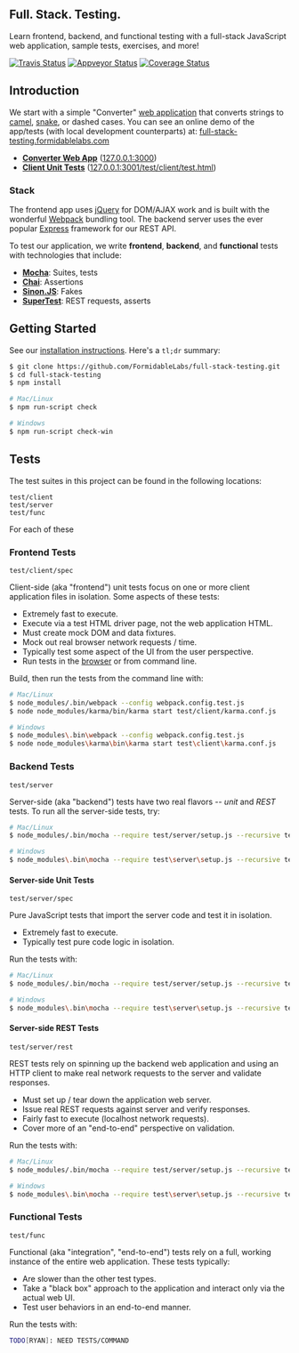 Full. Stack. Testing.
---------------------

Learn frontend, backend, and functional testing with a full-stack JavaScript
web application, sample tests, exercises, and more!

[![Travis Status][trav_img]][trav_site]
[![Appveyor Status][av_img]][av_site]
[![Coverage Status][cov_img]][cov_site]

## Introduction

We start with a simple "Converter" [web application][fst_app] that converts
strings to [camel][], [snake][], or dashed cases. You can see an online
demo of the app/tests (with local development counterparts) at:
[full-stack-testing.formidablelabs.com][fst_site]

* **[Converter Web App][fst_app]** ([127.0.0.1:3000][dev_app])
* **[Client Unit Tests][fst_test]**
  ([127.0.0.1:3001/test/client/test.html][dev_test])

### Stack

The frontend app uses [jQuery][] for DOM/AJAX work and is built with the
wonderful [Webpack][] bundling tool. The backend server uses the ever popular
[Express][] framework for our REST API.

To test our application, we write **frontend**, **backend**, and **functional**
tests with technologies that include:

* **[Mocha](http://mochajs.org/)**: Suites, tests
* **[Chai](http://chaijs.com/)**: Assertions
* **[Sinon.JS](http://sinonjs.org/)**: Fakes
* **[SuperTest](https://github.com/visionmedia/supertest)**: REST requests,
  asserts

## Getting Started

See our [installation instructions](./INSTALL.md). Here's a `tl;dr` summary:

```sh
$ git clone https://github.com/FormidableLabs/full-stack-testing.git
$ cd full-stack-testing
$ npm install

# Mac/Linux
$ npm run-script check

# Windows
$ npm run-script check-win
```

## Tests

The test suites in this project can be found in the following locations:

```
test/client
test/server
test/func
```

For each of these

### Frontend Tests

`test/client/spec`

Client-side (aka "frontend") unit tests focus on one or more client application
files in isolation. Some aspects of these tests:

* Extremely fast to execute.
* Execute via a test HTML driver page, not the web application HTML.
* Must create mock DOM and data fixtures.
* Mock out real browser network requests / time.
* Typically test some aspect of the UI from the user perspective.
* Run tests in the [browser][fst_test] or from command line.

Build, then run the tests from the command line with:

```sh
# Mac/Linux
$ node_modules/.bin/webpack --config webpack.config.test.js
$ node node_modules/karma/bin/karma start test/client/karma.conf.js

# Windows
$ node_modules\.bin\webpack --config webpack.config.test.js
$ node node_modules\karma\bin\karma start test\client\karma.conf.js
```

### Backend Tests

`test/server`

Server-side (aka "backend") tests have two real flavors -- *unit* and *REST*
tests. To run all the server-side tests, try:

```sh
# Mac/Linux
$ node_modules/.bin/mocha --require test/server/setup.js --recursive test/server

# Windows
$ node_modules\.bin\mocha --require test\server\setup.js --recursive test\server
```

#### Server-side Unit Tests

`test/server/spec`

Pure JavaScript tests that import the server code and test it in isolation.

* Extremely fast to execute.
* Typically test pure code logic in isolation.

Run the tests with:

```sh
# Mac/Linux
$ node_modules/.bin/mocha --require test/server/setup.js --recursive test/server/spec

# Windows
$ node_modules\.bin\mocha --require test\server\setup.js --recursive test\server\spec
```

#### Server-side REST Tests

`test/server/rest`

REST tests rely on spinning up the backend web application and using an HTTP
client to make real network requests to the server and validate responses.

* Must set up / tear down the application web server.
* Issue real REST requests against server and verify responses.
* Fairly fast to execute (localhost network requests).
* Cover more of an "end-to-end" perspective on validation.

Run the tests with:

```sh
# Mac/Linux
$ node_modules/.bin/mocha --require test/server/setup.js --recursive test/server/rest

# Windows
$ node_modules\.bin\mocha --require test\server\setup.js --recursive test\server\rest
```

### Functional Tests

`test/func`

Functional (aka "integration", "end-to-end") tests rely on a full, working
instance of the entire web application. These tests typically:

* Are slower than the other test types.
* Take a "black box" approach to the application and interact only via the
  actual web UI.
* Test user behaviors in an end-to-end manner.

Run the tests with:

```sh
TODO[RYAN]: NEED TESTS/COMMAND
```


[jQuery]: http://jquery.com/
[Webpack]: http://webpack.github.io/
[Express]: http://expressjs.com/
[camel]: http://en.wikipedia.org/wiki/CamelCase
[snake]: http://en.wikipedia.org/wiki/Snake_case

[fst_site]: http://full-stack-testing.formidablelabs.com/
[fst_test]: http://full-stack-testing.formidablelabs.com/test/client/test.html
[fst_app]: http://full-stack-testing.formidablelabs.com/app/
[dev_app]: http://127.0.0.1:3000/
[dev_test]: http://127.0.0.1:3001/test/client/test.html

[trav]: https://travis-ci.org/
[trav_img]: https://api.travis-ci.org/FormidableLabs/full-stack-testing.svg
[trav_site]: https://travis-ci.org/FormidableLabs/full-stack-testing
[av]: https://ci.appveyor.com/
[av_img]: https://ci.appveyor.com/api/projects/status/7fdajvg832480dnb?svg=true
[av_site]: https://ci.appveyor.com/project/ryan-roemer/full-stack-testing
[cov]: https://coveralls.io
[cov_img]: https://img.shields.io/coveralls/FormidableLabs/full-stack-testing.svg
[cov_site]: https://coveralls.io/r/FormidableLabs/full-stack-testing
